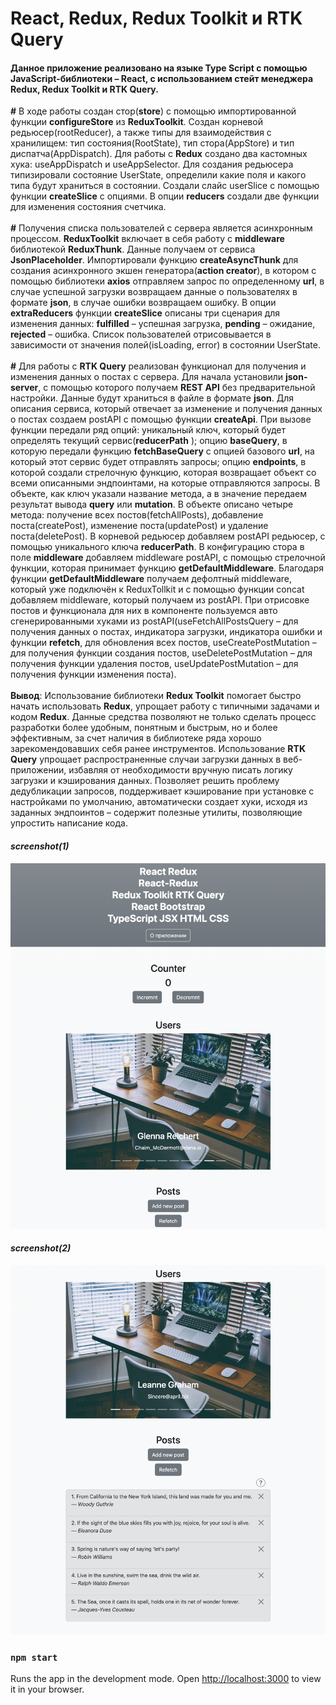 

# React, Redux, Redux Toolkit и RTK Query

#### Данное приложение реализовано на языке Type Script с помощью JavaScript-библиотеки – React, с использованием стейт менеджера Redux, Redux Toolkit и RTK Query.

<p>
          
<b>#</b> В ходе работы создан стор&#40;<b>store</b>&#41; с помощью
импортированной функции <b>configureStore</b> из <b>ReduxToolkit</b>.
Создан корневой редьюсер&#40;rootReducer&#41;, а также типы для
взаимодействия с хранилищем: тип состояния&#40;RootState&#41;, тип
стора&#40;AppStore&#41; и тип диспатча&#40;AppDispatch&#41;. Для
работы с <b>Redux</b> создано два кастомных хука: useAppDispatch и
useAppSelector. Для создания редьюсера типизировали состояние
UserState, определили какие поля и какого типа будут храниться в
состоянии. Создали слайс userSlice с помощью функции
<b>createSlice</b> с опциями. В опции <b>reducers</b> создали две
функции для изменения состояния счетчика.
<br />
<br />
<b>#</b> Получения списка пользователей с сервера является асинхронным
процессом. <b>ReduxToolkit</b> включает в себя работу с
<b>middleware</b> библиотекой <b>ReduxThunk</b>. Данные получаем от
сервиса <b>JsonPlaceholder</b>. Импортировали функцию
<b>createAsyncThunk</b> для создания асинхронного экшен
генератора&#40;<b>action creator</b>&#41;, в котором с помощью
библиотеки <b>axios</b> отправляем запрос по определенному <b>url</b>,
в случае успешной загрузки возвращаем данные о пользователях в формате
<b>json</b>, в случае ошибки возвращаем ошибку. В опции
<b>extraReducers</b> функции <b>createSlice</b> описаны три сценария
для изменения данных: <b>fulfilled</b> – успешная загрузка,
<b>pending</b> – ожидание, <b>rejected</b> – ошибка. Список пользователей 
отрисовывается в зависимости от значения
полей&#40;isLoading, error&#41; в состоянии UserState.
<br />
<br />
<b>#</b> Для работы с <b>RTK Query</b> реализован функционал для
получения и изменения данных о постах с сервера. Для начала установили
<b>json-server</b>, с помощью которого получаем <b>REST API</b> без
предварительной настройки. Данные будут храниться в файле в формате
<b>json</b>. Для описания сервиса, который отвечает за изменение и
получения данных о постах создаем postAPI с помощью функции
<b>createApi</b>. При вызове функции передали ряд опций: уникальный
ключ, который будет определять текущий сервис&#40;<b>reducerPath</b>
&#41;; опцию <b>baseQuery</b>, в которую передали функцию
<b>fetchBaseQuery</b> с опцией базового <b>url</b>, на который этот
сервис будет отправлять запросы; опцию <b>endpoints</b>, в которой
создали стрелочную функцию, которая возвращает объект со всеми
описанными эндпоинтами, на которые отправляются запросы. В
объекте, как ключ указали название метода, а в значение передаем
результат вывода <b>query</b> или <b>mutation</b>. В объекте описано
четыре метода: получение всех постов&#40;fetchAllPosts&#41;,
добавление поста&#40;createPost&#41;, изменение
поста&#40;updatePost&#41; и удаление поста&#40;deletePost&#41;. В
корневой редьюсер добавляем postAPI редьюсер, с помощью уникального
ключа <b>reducerPath</b>. В конфигурацию стора в поле
<b>middleware</b> добавляем middleware postAPI, с помощью стрелочной
функции, которая принимает функцию <b>getDefaultMiddleware</b>.
Благодаря функции <b>getDefaultMiddleware</b> получаем дефолтный
middleware, который уже подключён к ReduxTollkit и с помощью функции
concat добавляем middleware, который получаем из postAPI. При
отрисовке постов и функционала для них в компоненте пользуемся авто
сгенерированными хуками из postAPI&#40;useFetchAllPostsQuery – для
получения данных о постах, индикатора загрузки, индикатора ошибки и
функции <b>refetch</b>, для обновления всех постов,
useCreatePostMutation – для получения функции создания постов,
useDeletePostMutation – для получения функции удаления постов,
useUpdatePostMutation – для получения функции изменения поста&#41;.
<br />
<br />
<b>Вывод</b>: Использование библиотеки <b>Redux Toolkit</b> помогает
быстро начать использовать <b>Redux</b>, упрощает работу с типичными
задачами и кодом <b>Redux</b>. Данные средства позволяют не только
сделать процесс разработки более удобным, понятным и быстрым, но и
более эффективным, за счет наличия в библиотеке ряда хорошо
зарекомендовавших себя ранее инструментов. Использование
<b>RTK Query</b> упрощает распространенные случаи загрузки данных в
веб-приложении, избавляя от необходимости вручную писать логику
загрузки и кэширования данных. Позволяет решить проблему дедубликации
запросов, поддерживает кэширование при установке с настройками по
умолчанию, автоматически создает хуки, исходя из заданных эндпоинтов –
содержит полезные утилиты, позволяющие упростить написание кода.
</p>

#### _screenshot(1)_

<img src="./photo_for_readme/1.png" width="700">


#### _screenshot(2)_

<img src="./photo_for_readme/2.png" width="700">

### `npm start`

Runs the app in the development mode.
Open [http://localhost:3000](http://localhost:3000) to view it in your browser.